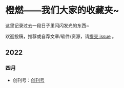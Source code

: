 # 橙燃——我们大家的收藏夹~

这里记录过去一段日子里闪闪发光的东西~

欢迎投稿，推荐或自荐文章/软件/资源，请[提交 issue](https://gitee.com/qluorangestudio/weekly-publication/issues) 。

## 2022

### 四月

- 创刊号：[创刊号](https://gitee.com/qluorangestudio/weekly-publication/blob/master/docs/%E5%88%9B%E5%88%8A%E5%8F%B7.md)
